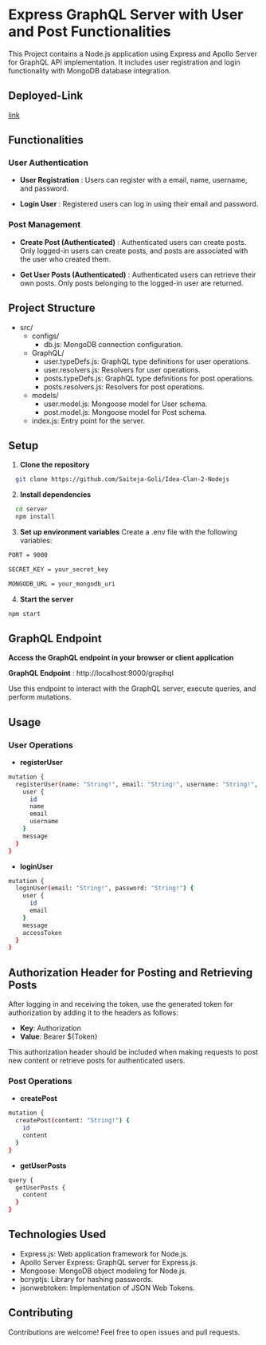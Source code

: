 # Express GraphQL Server with User and Post Functionalities

This Project contains a Node.js application using Express and Apollo Server for GraphQL API implementation. It includes user registration and login functionality with MongoDB database integration.


## Deployed-Link
[link](https://idea-clan-2-nodejs.onrender.com/)


## Functionalities
### User Authentication
- **User Registration** : Users can register with a email, name, username, and password.

- **Login User** : Registered users can log in using their email and password.

### Post Management
- **Create Post (Authenticated)** : Authenticated users can create posts. Only logged-in users can create posts, and posts are associated with the user who created them.

- **Get User Posts (Authenticated)** : Authenticated users can retrieve their own posts. Only posts belonging to the logged-in user are returned.


## Project Structure
- src/
  - configs/
    - db.js: MongoDB connection configuration.
  - GraphQL/
    - user.typeDefs.js: GraphQL type definitions for user operations.
    - user.resolvers.js: Resolvers for user operations.
    - posts.typeDefs.js: GraphQL type definitions for post operations.
    - posts.resolvers.js: Resolvers for post operations.
  - models/
    - user.model.js: Mongoose model for User schema.
    - post.model.js: Mongoose model for Post schema.
  - index.js: Entry point for the server.


## Setup

1. **Clone the repository** 
```bash
  git clone https://github.com/Saiteja-Goli/Idea-Clan-2-Nodejs
```
2. **Install dependencies**
```bash
  cd server
  npm install
```

3. **Set up environment variables** 
Create a .env file with the following variables:
```bash
PORT = 9000

SECRET_KEY = your_secret_key

MONGODB_URL = your_mongodb_uri
```
4. **Start the server**
```bash
npm start

```

## GraphQL Endpoint
**Access the GraphQL endpoint in your browser or client application**

**GraphQL Endpoint** : http://localhost:9000/graphql

Use this endpoint to interact with the GraphQL server, execute queries, and perform mutations.


## Usage
### User Operations
 - **registerUser**
```bash
mutation {
  registerUser(name: "String!", email: "String!", username: "String!", password: "String!") {
    user {
      id
      name
      email
      username
    }
    message
  }
}
```

- **loginUser**
```bash
mutation {
  loginUser(email: "String!", password: "String!") {
    user {
      id
      email
    }
    message
    accessToken
  }
}

```
## Authorization Header for Posting and Retrieving Posts

After logging in and receiving the token, use the generated token for authorization by adding it to the headers as follows:

- **Key**: Authorization
- **Value**: Bearer ${Token}

This authorization header should be included when making requests to post new content or retrieve posts for authenticated users.

### Post Operations

- **createPost**
```bash
mutation {
  createPost(content: "String!") {
    id
    content
  }
}

```

- **getUserPosts**
```bash
query {
  getUserPosts {
    content
  }
}
```



## Technologies Used

- Express.js: Web application framework for Node.js.
- Apollo Server Express: GraphQL server for Express.js.
- Mongoose: MongoDB object modeling for Node.js.
- bcryptjs: Library for hashing passwords.
- jsonwebtoken: Implementation of JSON Web Tokens.

## Contributing
Contributions are welcome! Feel free to open issues and pull requests.
